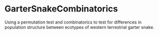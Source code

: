 # GarterSnakeCombinatorics
Using a permutation test and combinatorics to test for differences in population structure between ecotypes of western terrestrial garter snake.
